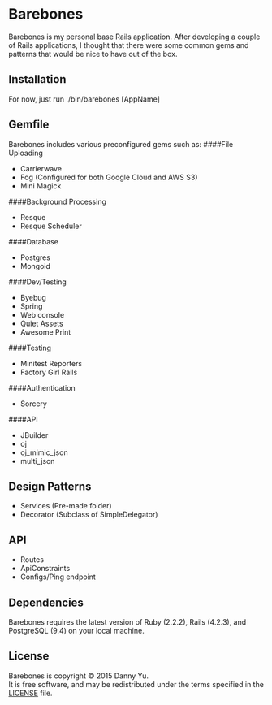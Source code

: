 Barebones
===
Barebones is my personal base Rails application. After developing a
couple of Rails applications, I thought that there were some common
gems and patterns that would be nice to have out of the box.

Installation
---
For now, just run ./bin/barebones [AppName]

Gemfile
---
Barebones includes various preconfigured gems such as:
####File Uploading
* Carrierwave
* Fog (Configured for both Google Cloud and AWS S3)
* Mini Magick

####Background Processing
* Resque
* Resque Scheduler

####Database
* Postgres
* Mongoid

####Dev/Testing
* Byebug
* Spring
* Web console
* Quiet Assets
* Awesome Print

####Testing
* Minitest Reporters
* Factory Girl Rails

####Authentication
* Sorcery

####API
* JBuilder
* oj
* oj_mimic_json
* multi_json

Design Patterns
---
* Services (Pre-made folder)
* Decorator (Subclass of SimpleDelegator)

API
---
* Routes
* ApiConstraints
* Configs/Ping endpoint

Dependencies
---
Barebones requires the latest version of Ruby (2.2.2), Rails (4.2.3), and
PostgreSQL (9.4) on your local machine.
 
License
---
Barebones is copyright © 2015 Danny Yu.  
It is free software, and may be redistributed under the terms specified in the [LICENSE] file.

[LICENSE]: LICENSE